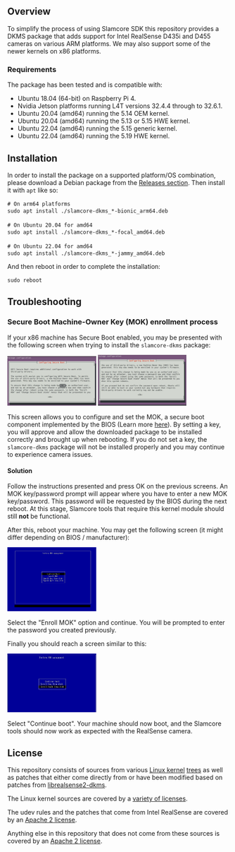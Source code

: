 ## Overview

To simplify the process of using Slamcore SDK this repository provides a DKMS package that adds support for Intel RealSense D435i and D455 cameras on various ARM platforms. We may also support some of the newer kernels on x86 platforms.

### Requirements

The package has been tested and is compatible with:
* Ubuntu 18.04 (64-bit) on Raspberry Pi 4.
* Nvidia Jetson platforms running L4T versions 32.4.4 through to 32.6.1.
* Ubuntu 20.04 (amd64) running the 5.14 OEM kernel.
* Ubuntu 20.04 (amd64) running the 5.13 or 5.15 HWE kernel.
* Ubuntu 22.04 (amd64) running the 5.15 generic kernel.
* Ubuntu 22.04 (amd64) running the 5.19 HWE kernel.

## Installation

In order to install the package on a supported platform/OS combination, please download a Debian package from the [Releases section](https://github.com/slamcore/slamcore-dkms/releases). Then install it with `apt` like so:

```
# On arm64 platforms
sudo apt install ./slamcore-dkms_*-bionic_arm64.deb

# On Ubuntu 20.04 for amd64
sudo apt install ./slamcore-dkms_*-focal_amd64.deb

# On Ubuntu 22.04 for amd64
sudo apt install ./slamcore-dkms_*-jammy_amd64.deb
```

And then reboot in order to complete the installation:

```
sudo reboot
```

## Troubleshooting

### Secure Boot Machine-Owner Key (MOK) enrollment process

If your x86 machine has Secure Boot enabled, you may be presented with the following screen when trying to install the `slamcore-dkms` package:

<img src="share/configure_secure_boot_01.png" width="40%">
<img src="share/configure_secure_boot_02.png" width="40%">

This screen allows you to configure and set the MOK, a secure boot component implemented by the BIOS (Learn more [here](https://wiki.debian.org/SecureBoot)). By setting a key, you will approve and allow the downloaded package to be installed correctly and brought up when rebooting. If you do not set a key, the  `slamcore-dkms` package will not be installed properly and you may continue to experience camera issues.
#### Solution

Follow the instructions presented and press OK on the previous screens. An MOK key/password prompt will appear where you have to enter a new MOK key/password. This password will be requested by the BIOS during the next reboot. At this stage, Slamcore tools that require this kernel module should still **not** be functional.

After this, reboot your machine. You may get the following screen (it might differ depending on BIOS / manufacturer):

<img src="share/enroll_mok.png" width="40%">

Select the "Enroll MOK" option and continue. You will be prompted to enter the password you created previously.

Finally you should reach a screen similar to this:

<img src="share/continue_boot.png" width="40%">

Select "Continue boot". Your machine should now boot, and the Slamcore tools should now work as expected with the RealSense camera.

## License

This repository consists of sources from various [Linux kernel](https://developer.nvidia.com/embedded/l4t/r32_release_v6.1/sources/t186/public_sources.tbz2) [trees](http://ports.ubuntu.com/ubuntu-ports/ubuntu-ports/ubuntu-ports/pool/universe) as well as patches that either come directly from or have been modified based on patches from [librealsense2-dkms](https://github.com/IntelRealsense/librealsense).

The Linux kernel sources are covered by a [variety of licenses](https://github.com/torvalds/linux/tree/master/LICENSES).

The udev rules and the patches that come from Intel RealSense are covered by an [Apache 2 license](https://github.com/IntelRealSense/librealsense/blob/master/LICENSE).

Anything else in this repository that does not come from these sources is covered by an [Apache 2 license](https://github.com/slamcore/slamcore-dkms/blob/master/LICENSE.md).
